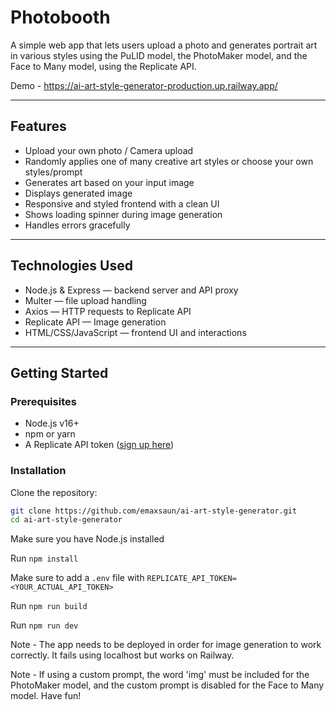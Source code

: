 # Photobooth

A simple web app that lets users upload a photo and generates portrait art in various styles using the PuLID model, the PhotoMaker model, and the Face to Many model, using the Replicate API.

Demo - https://ai-art-style-generator-production.up.railway.app/

---

## Features

- Upload your own photo / Camera upload
- Randomly applies one of many creative art styles or choose your own styles/prompt
- Generates art based on your input image
- Displays generated image
- Responsive and styled frontend with a clean UI
- Shows loading spinner during image generation
- Handles errors gracefully

---

## Technologies Used

- Node.js & Express — backend server and API proxy
- Multer — file upload handling
- Axios — HTTP requests to Replicate API
- Replicate API — Image generation
- HTML/CSS/JavaScript — frontend UI and interactions

---

## Getting Started

### Prerequisites

- Node.js v16+
- npm or yarn
- A Replicate API token ([sign up here](https://replicate.com/signup))

### Installation

Clone the repository:

```bash
git clone https://github.com/emaxsaun/ai-art-style-generator.git
cd ai-art-style-generator
```

Make sure you have Node.js installed

Run `npm install` 

Make sure to add a `.env` file with `REPLICATE_API_TOKEN=<YOUR_ACTUAL_API_TOKEN>`

Run `npm run build`

Run `npm run dev`

Note - The app needs to be deployed in order for image generation to work correctly. It fails using localhost but works on Railway.

Note - If using a custom prompt, the word 'img' must be included for the PhotoMaker model, and the custom prompt is disabled for the Face to Many model. Have fun!
